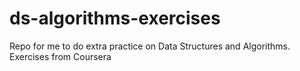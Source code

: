 # ds-algorithms-exercises
Repo for me to do extra practice on Data Structures and Algorithms. Exercises from Coursera

